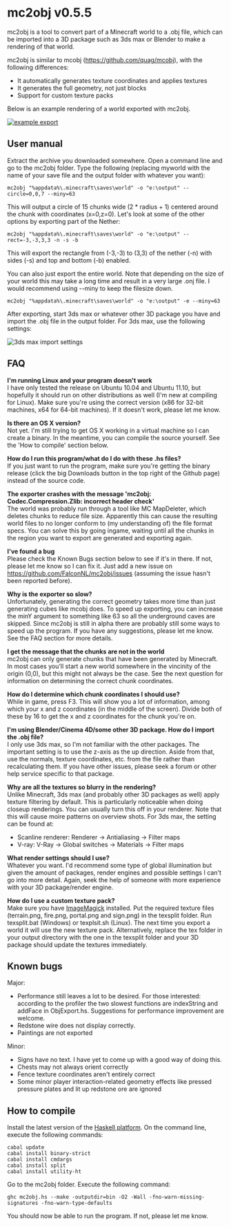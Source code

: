 mc2obj v0.5.5
=============

mc2obj is a tool to convert part of a Minecraft world to a .obj file, which
can be imported into a 3D package such as 3ds max or Blender to make a
rendering of that world.

mc2obj is similar to mcobj (https://github.com/quag/mcobj), with the following
differences:

* It automatically generates texture coordinates and applies textures
* It generates the full geometry, not just blocks
* Support for custom texture packs

Below is an example rendering of a world exported with mc2obj.

[![example export](http://2.bp.blogspot.com/-LvgUDF3sSZA/TmQDKXXhzFI/AAAAAAAAASU/9VdrdtFhLLE/s640/mc2obj_alpha.jpg "example export")](http://2.bp.blogspot.com/-LvgUDF3sSZA/TmQDKXXhzFI/AAAAAAAAASU/9VdrdtFhLLE/s1600/mc2obj_alpha.jpg)

User manual
-----------

Extract the archive you downloaded somewhere. Open a command line and go to the
mc2obj folder. Type the following (replacing myworld with the name of your save file
and the output folder with whatever you want):

    mc2obj "%appdata%\.minecraft\saves\world" -o "e:\output" --circle=0,0,7 --miny=63

This will output a circle of 15 chunks wide (2 * radius + 1) centered around the chunk
with coordinates (x=0,z=0). Let's look at some of the other options by exporting part
of the Nether:

    mc2obj "%appdata%\.minecraft\saves\world" -o "e:\output" --rect=-3,-3,3,3 -n -s -b

This will export the rectangle from (-3,-3) to (3,3) of the nether (-n) with sides (-s)
and top and bottom (-b) enabled.

You can also just export the entire world. Note that depending on the size of your world
this may take a long time and result in a very large .onj file. I would recommend using
--miny to keep the filesize down.

    mc2obj "%appdata%\.minecraft\saves\world" -o "e:\output" -e --miny=63

After exporting, start 3ds max or whatever other 3D package you have and import the .obj
file in the output folder. For 3ds max, use the following settings:

![3ds max import settings](https://lh5.googleusercontent.com/-pm8T_hmlIso/TmQFe9mZsaI/AAAAAAAAASY/Xjeeg0jFtLI/s720/settings.jpg "3ds max import settings")

FAQ
---

__I'm running Linux and your program doesn't work__  
I have only tested the release on Ubuntu 10.04 and Ubuntu 11.10, but hopefully it should run
on other distributions as well (I'm new at compiling for Linux). Make sure you're using the
correct version (x86 for 32-bit machines, x64 for 64-bit machines). If it doesn't work,
please let me know.

__Is there an OS X version?__  
Not yet. I'm still trying to get OS X working in a virtual machine so I can create a binary.
In the meantime, you can compile the source yourself. See the 'How to compile' section below. 

__How do I run this program/what do I do with these .hs files?__  
If you just want to run the program, make sure you're getting the binary release
(click the big Downloads button in the top right of the Github page) instead of
the source code.

__The exporter crashes with the message 'mc2obj: Codec.Compression.Zlib: incorrect header check'__  
The world was probably run through a tool like MC MapDeleter, which deletes chunks
to reduce file size. Apparently this can cause the resulting world files to no longer
conform to (my understanding of) the file format specs. You can solve this by going
ingame, waiting until all the chunks in the region you want to export are generated
and exporting again.

__I've found a bug__  
Please check the Known Bugs section below to see if it's in there.
If not, please let me know so I can fix it. Just add a new issue on
https://github.com/FalconNL/mc2obj/issues (assuming the issue hasn't
been reported before).

__Why is the exporter so slow?__  
Unfortunately, generating the correct geometry takes more time than just generating
cubes like mcobj does. To speed up exporting, you can increase the minY argument to
something like 63 so all the underground caves are skipped. 
Since mc2obj is still in alpha there are probably still some ways to speed up the
program. If you have any suggestions, please let me know. See the FAQ section for
more details.

__I get the message that the chunks are not in the world__  
mc2obj can only generate chunks that have been generated by Minecraft. In most cases
you'll start a new world somewhere in the vincinity of the origin (0,0), but this
might not always be the case. See the next question for information on determining
the correct chunk coordinates.

__How do I determine which chunk coordinates I should use?__  
While in game, press F3. This will show you a lot of information, among which your
x and z coordinates (in the middle of the screen). Divide both of these by 16 to get
the x and z coordinates for the chunk you're on.

__I'm using Blender/Cinema 4D/some other 3D package. How do I import the .obj file?__  
I only use 3ds max, so I'm not familiar with the other packages. The important
setting is to use the z-axis as the up direction. Aside from that, use the normals,
texture coordinates, etc. from the file rather than recalculating them. If you have
other issues, please seek a forum or other help service specific to that package.

__Why are all the textures so blurry in the rendering?__  
Unlike Minecraft, 3ds max (and probably other 3D packages as well) apply texture
filtering by default. This is particularly noticeable when doing closeup renderings.
You can usually turn this off in your renderer. Note that this will cause moire
patterns on overview shots. For 3ds max, the setting can be found at:

* Scanline renderer: Renderer -> Antialiasing -> Filter maps
* V-ray: V-Ray -> Global switches -> Materials -> Filter maps

__What render settings should I use?__  
Whatever you want. I'd recommend some type of global illumination but given the
amount of packages, render engines and possible settings I can't go into more detail.
Again, seek the help of someone with more experience with your 3D package/render engine.

__How do I use a custom texture pack?__  
Make sure you have [ImageMagick](http://www.imagemagick.org/script/binary-releases.php)
installed. Put the required texture files (terrain.png, fire.png, portal.png and sign.png)
in the texsplit folder. Run texsplit.bat (Windows) or texplsit.sh (Linux). The next time
you export a world it will use the new texture pack. Alternatively, replace the tex folder
in your output directory with the one in the texsplit folder and your 3D package should
update the textures immediately.

Known bugs
----------
Major:

* Performance still leaves a lot to be desired. For those interested: according to the
  profiler the two slowest functions are indexString and addFace in ObjExport.hs.
  Suggestions for performance improvement are welcome.
* Redstone wire does not display correctly.
* Paintings are not exported

Minor:

* Signs have no text. I have yet to come up with a good way of doing this.
* Chests may not always orient correctly
* Fence texture coordinates aren't entirely correct
* Some minor player interaction-related geometry effects like pressed pressure
  plates and lit up redstone ore are ignored

How to compile
--------------
Install the latest version of the [Haskell platform](http://hackage.haskell.org/platform).
On the command line, execute the following commands:

    cabal update
    cabal install binary-strict
    cabal install cmdargs
    cabal install split
    cabal install utility-ht

Go to the mc2obj folder. Execute the following command:

    ghc mc2obj.hs --make -outputdir=bin -O2 -Wall -fno-warn-missing-signatures -fno-warn-type-defaults

You should now be able to run the program. If not, please let me know.